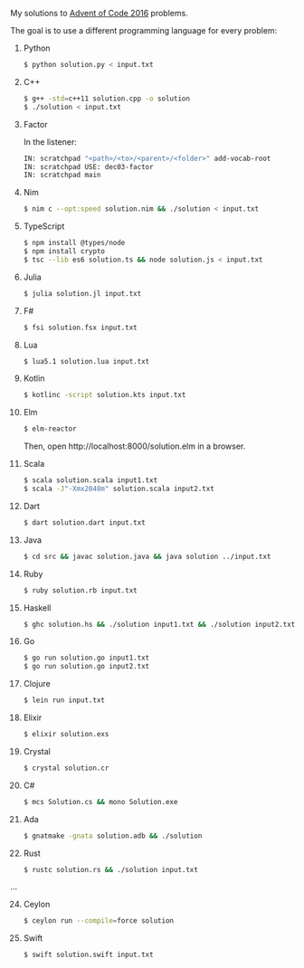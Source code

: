 
My solutions to [Advent of Code 2016](http://adventofcode.com/2016) problems.

The goal is to use a different programming language for every problem:

1. Python
    ```bash
    $ python solution.py < input.txt
    ```

2. C++
    ```bash
    $ g++ -std=c++11 solution.cpp -o solution
    $ ./solution < input.txt
    ```

3. Factor

    In the listener:
    ```bash
    IN: scratchpad "<path>/<to>/<parent>/<folder>" add-vocab-root
    IN: scratchpad USE: dec03-factor
    IN: scratchpad main
    ```

4. Nim
    ```bash
    $ nim c --opt:speed solution.nim && ./solution < input.txt
    ```

5. TypeScript
    ```bash
    $ npm install @types/node
    $ npm install crypto
    $ tsc --lib es6 solution.ts && node solution.js < input.txt
    ```

6. Julia
    ```bash
    $ julia solution.jl input.txt
    ```

7. F#
    ```bash
    $ fsi solution.fsx input.txt
    ```

8. Lua
    ```bash
    $ lua5.1 solution.lua input.txt
    ```

9. Kotlin
    ```bash
    $ kotlinc -script solution.kts input.txt
    ```

10. Elm
    ```bash
    $ elm-reactor
    ```
    Then, open http://localhost:8000/solution.elm in a browser.

11. Scala
    ```bash
    $ scala solution.scala input1.txt
    $ scala -J"-Xmx2048m" solution.scala input2.txt
    ```

12. Dart
    ```bash
    $ dart solution.dart input.txt
    ```

13. Java
    ```bash
    $ cd src && javac solution.java && java solution ../input.txt
    ```

14. Ruby
    ```bash
    $ ruby solution.rb input.txt
    ```

15. Haskell
    ```bash
    $ ghc solution.hs && ./solution input1.txt && ./solution input2.txt
    ```

16. Go
    ```bash
    $ go run solution.go input1.txt
    $ go run solution.go input2.txt
    ```

17. Clojure
    ```bash
    $ lein run input.txt
    ```

18. Elixir
    ```bash
    $ elixir solution.exs
    ```

19. Crystal
    ```bash
    $ crystal solution.cr
    ```

20. C#
     ```bash
     $ mcs Solution.cs && mono Solution.exe
     ```

21. Ada
    ```bash
    $ gnatmake -gnata solution.adb && ./solution
    ```

22. Rust
     ```bash
     $ rustc solution.rs && ./solution input.txt
     ```

...


24. Ceylon
    ```bash    
    $ ceylon run --compile=force solution
    ```

25. Swift
    ```bash    
    $ swift solution.swift input.txt
    ```
